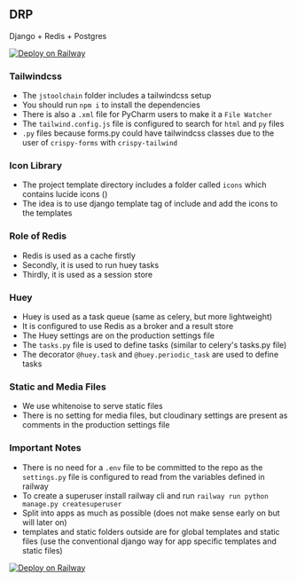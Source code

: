 ## DRP

Django + Redis + Postgres

[![Deploy on Railway](https://railway.app/button.svg)](https://railway.app/template/AcACbH?referralCode=NC4Tt6)

### Tailwindcss

- The `jstoolchain` folder includes a tailwindcss setup
- You should run `npm i` to install the dependencies
- There is also a `.xml` file for PyCharm users to make it a `File Watcher`
- The `tailwind.config.js` file is configured to search for `html` and `py` files
- `.py` files because forms.py could have tailwindcss classes due to the user of `crispy-forms` with `crispy-tailwind`

### Icon Library

- The project template directory includes a folder called `icons` which contains lucide icons ()
- The idea is to use django template tag of include and add the icons to the templates

### Role of Redis

- Redis is used as a cache firstly
- Secondly, it is used to run huey tasks
- Thirdly, it is used as a session store

### Huey

- Huey is used as a task queue (same as celery, but more lightweight)
- It is configured to use Redis as a broker and a result store
- The Huey settings are on the production settings file
- The `tasks.py` file is used to define tasks (similar to celery's tasks.py file)
- The decorator `@huey.task` and `@huey.periodic_task` are used to define tasks

### Static and Media Files

- We use whitenoise to serve static files
- There is no setting for media files, but cloudinary settings are present as comments in the production settings file

### Important Notes

- There is no need for a `.env` file to be committed to the repo as the `settings.py` file is configured to read from
  the variables defined in railway
- To create a superuser install railway cli and run `railway run python manage.py createsuperuser`
- Split into apps as much as possible (does not make sense early on but will later on)
- templates and static folders outside are for global templates and static files (use the conventional django way for
  app
  specific templates and static files)

[![Deploy on Railway](https://railway.app/button.svg)](https://railway.app/template/AcACbH?referralCode=NC4Tt6)